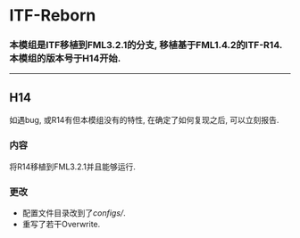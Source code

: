 # ITF-Reborn

### 本模组是ITF移植到FML3.2.1的分支, 移植基于FML1.4.2的ITF-R14. 本模组的版本号于H14开始.

---

## H14

如遇bug, 或R14有但本模组没有的特性, 在确定了如何复现之后, 可以立刻报告.

### 内容

将R14移植到FML3.2.1并且能够运行.

### 更改

* 配置文件目录改到了*configs/*.
* 重写了若干Overwrite.



